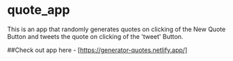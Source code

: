 # quote_app

This is an app that randomly generates quotes on clicking 
of the New Quote Button and tweets the quote on clicking of the 'tweet'
Button. 

##Check out app here - 
[https://generator-quotes.netlify.app/] 
